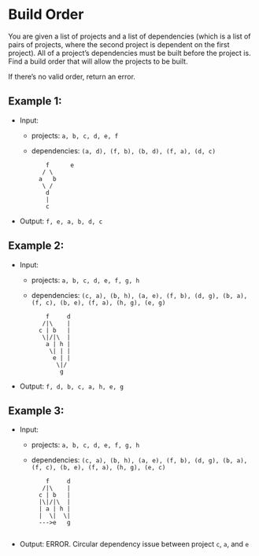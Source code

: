 # Build Order

You are given a list of projects and a list of dependencies (which is a list of pairs of projects, where the second project is dependent on the first project). 
All of a project’s dependencies must be built before the project is. Find a build order that will allow the projects to be built.

If there’s no valid order, return an error.

## Example 1:
- Input:
   * projects: ``` a, b, c, d, e, f ```
   * dependencies: ```(a, d), (f, b), (b, d), (f, a), (d, c)```
 
      ```
          f      e
         / \
        a   b
         \ /
          d
          |
          c 
      ```
    
- Output: ``` f, e, a, b, d, c ```


## Example 2:
- Input:
  * projects: ``` a, b, c, d, e, f, g, h ```
  * dependencies: ``` (c, a), (b, h), (a, e), (f, b), (d, g), (b, a), (f, c), (b, e), (f, a), (h, g), (e, g) ```
 
      ```
          f     d
         /|\    |
        c | b   |
         \|/|\  |
          a | h |
           \| | |
            e | |
             \|/
              g
      ```
    
- Output: ``` f, d, b, c, a, h, e, g ```


## Example 3:
- Input:
  * projects: ``` a, b, c, d, e, f, g, h ```
  * dependencies: ``` (c, a), (b, h), (a, e), (f, b), (d, g), (b, a), (f, c), (b, e), (f, a), (h, g), (e, c) ```
 
      ```
          f     d
         /|\    |
        c | b   |
        |\|/|\  |
        | a | h |
        |  \|  \|
        --->e   g
                
      ```
    
- Output: ERROR. Circular dependency issue between project ```c```, ```a```, and ```e```


    
   
